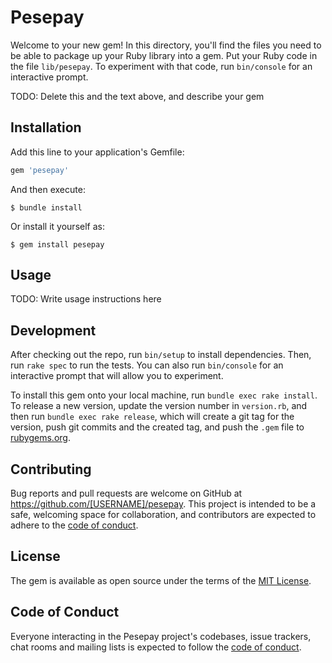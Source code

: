 # Pesepay

Welcome to your new gem! In this directory, you'll find the files you need to be able to package up your Ruby library into a gem. Put your Ruby code in the file `lib/pesepay`. To experiment with that code, run `bin/console` for an interactive prompt.

TODO: Delete this and the text above, and describe your gem

## Installation

Add this line to your application's Gemfile:

```ruby
gem 'pesepay'
```

And then execute:

    $ bundle install

Or install it yourself as:

    $ gem install pesepay

## Usage

TODO: Write usage instructions here

## Development

After checking out the repo, run `bin/setup` to install dependencies. Then, run `rake spec` to run the tests. You can also run `bin/console` for an interactive prompt that will allow you to experiment.

To install this gem onto your local machine, run `bundle exec rake install`. To release a new version, update the version number in `version.rb`, and then run `bundle exec rake release`, which will create a git tag for the version, push git commits and the created tag, and push the `.gem` file to [rubygems.org](https://rubygems.org).

## Contributing

Bug reports and pull requests are welcome on GitHub at https://github.com/[USERNAME]/pesepay. This project is intended to be a safe, welcoming space for collaboration, and contributors are expected to adhere to the [code of conduct](https://github.com/[USERNAME]/pesepay/blob/master/CODE_OF_CONDUCT.md).

## License

The gem is available as open source under the terms of the [MIT License](https://opensource.org/licenses/MIT).

## Code of Conduct

Everyone interacting in the Pesepay project's codebases, issue trackers, chat rooms and mailing lists is expected to follow the [code of conduct](https://github.com/[USERNAME]/pesepay/blob/master/CODE_OF_CONDUCT.md).
